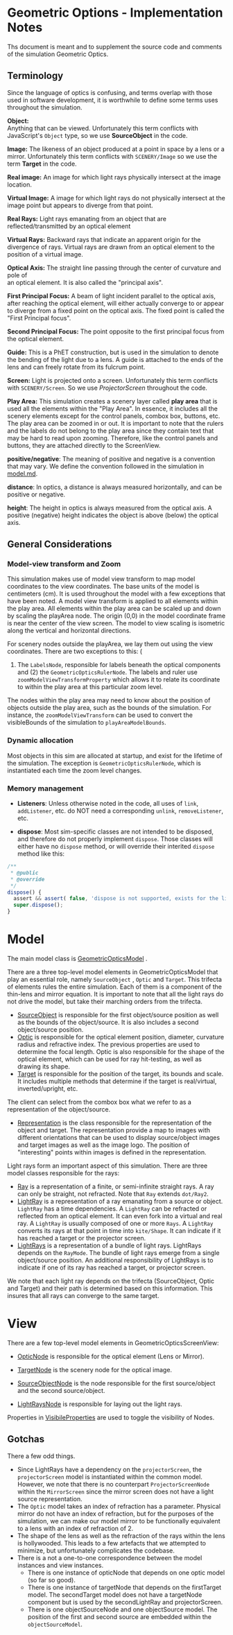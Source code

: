# Geometric Options - Implementation Notes

Ths document is meant and to supplement the source code and comments of the simulation Geometric Optics.

## Terminology 

Since the language of optics is confusing, and terms overlap with those used in software development, it is
worthwhile to define some terms uses throughout the simulation.

**Object:**  
Anything that can be viewed. Unfortunately this term conflicts with JavaScript's `Object` type, so we 
use **SourceObject** in the code.

**Image:**
The likeness of an object produced at a point in space by a lens or a mirror.
Unfortunately this term conflicts with `SCENERY/Image` so we use the term **Target** in the code.

**Real image:**
An image for which light rays physically intersect at the image location.

**Virtual Image:**
A image for which light rays do not physically intersect at the image point but appears to diverge from that point.

**Real Rays:**
Light rays emanating from an object that are reflected/transmitted by an optical element

**Virtual Rays:**
Backward rays that indicate an apparent origin for the divergence of rays. Virtual rays are drawn from an optical
element to the position of a virtual image.

**Optical Axis:**
The straight line passing through the center of curvature and pole of  
an optical element. It is also called the "principal axis".

**First Principal Focus:**
A beam of light incident parallel to the optical axis, after reaching the optical element, will either actually converge
to or appear to diverge from a fixed point on the optical axis. The fixed point is called the "First Principal focus".

**Second Principal Focus:**
The point opposite to the first principal focus from the optical element.

**Guide:**
This is a PhET construction, but is used in the simulation to denote the bending of the light due to a lens. A guide
is attached to the ends of the lens and can freely rotate from its fulcrum point.

**Screen:**
Light is projected onto a screen. Unfortunately this term conflicts with `SCENERY/Screen`. So we use _ProjectorScreen_ throughout the code.

**Play Area:** This simulation creates a scenery layer called **play area** that is used all the elements within the "Play Area". In essence,
it includes all the scenery elements except for the control panels, combox box, buttons, etc. The play area can be
zoomed in or out. It is important to note that the rulers and the labels do not belong to the play area since they
contain text that may be hard to read upon zooming. Therefore, like the control panels and buttons, they are attached
directly to the ScreenView.

**positive/negative**: The meaning of positive and negative is a convention that may
vary. We define the convention followed in the simulation in [model.md](https://github.com/phetsims/geometric-optics/blob/master/doc/model.md). 

**distance**: In optics, a distance is always measured horizontally, and can be positive or negative. 

**height**: The height in optics is always measured from the optical axis. A positive (negative) height indicates the object is above (below) the optical axis.

## General Considerations

### Model-view transform and Zoom

This simulation makes use of model view transform to map model coordinates to the
view coordinates. The base units of the model is centimeters (cm). It is used throughout the model with a few exceptions
that have been noted. A model view transform is applied to all elements within the play area. All elements within the
play area can be scaled up and down by scaling the playArea node. The origin (0,0) in the model coordinate frame is near
the center of the view screen. The model to view scaling is isometric along the vertical and horizontal directions.

For scenery nodes outside the playArea, we lay them out using the view coordinates. There are two exceptions to this: (

1) The `LabelsNode`, responsible for labels beneath the optical components and (2) the `GeometricOpticsRulerNode`. The
   labels and ruler use `zoomModelViewTransformProperty` which allows it to relate its coordinate to within the play
   area at this particular zoom level.

The nodes within the play area may need to know about the position of objects outside the play area, such as the bounds
of the simulation. For instance, the `zoomModelViewTransform` can be used to convert the visibleBounds of the simulation
to `playAreaModelBounds`.

### Dynamic allocation

Most objects in this sim are allocated at startup, and exist for the lifetime of the simulation. 
The exception is `GeometricOpticsRulerNode`, which is instantiated each time the zoom level changes. 

### Memory management

* **Listeners**: Unless otherwise noted in the code, all uses of `link`, `addListener`, etc. do NOT need a corresponding
  `unlink`, `removeListener`, etc.

* **dispose**: Most sim-specific classes are not intended to be disposed, and therefore do not properly implement
`dispose`.  Those classes will either have no `dispose` method, or will override their interited `dispose`
method like this:

```js
/**
 * @public
 * @override
 */
dispose() {
  assert && assert( false, 'dispose is not supported, exists for the lifetime of the sim' );
  super.dispose();
}
```

# Model

The main model class
is [GeometricOpticsModel](https://github.com/phetsims/geometric-optics/blob/master/js/common/model/GeometricOpticsModel.js)
.

There are a three top-level model elements in GeometricOpticsModel that play an essential role, namely `SourceObject`
, `Optic` and `Target`. This trifecta of elements rules the entire simulation. Each of them is a component of the
thin-lens and mirror equation. It is important to note that all the light rays do not drive the model, but take their
marching orders from the trifecta.

* [SourceObject](https://github.com/phetsims/geometric-optics/blob/master/js/common/model/SourceObject.js) is
  responsible for the first object/source position as well as the bounds of the object/source. It is also includes a
  second object/source position.
* [Optic](https://github.com/phetsims/geometric-optics/blob/master/js/common/model/Optic.js) is responsible for the
  optical element position, diameter, curvature radius and refractive index. The previous properties are used to
  determine the focal length. Optic is also responsible for the shape of the optical element, which can be used for ray
  hit-testing, as well as drawing its shape.
* [Target](https://github.com/phetsims/geometric-optics/blob/master/js/common/model/Target.js) is responsible for the
  position of the target, its bounds and scale. It includes multiple methods that determine if the target is
  real/virtual, inverted/upright, etc.

The client can select from the combox box what we refer to as a representation of the object/source.

* [Representation](https://github.com/phetsims/geometric-optics/blob/master/js/common/model/Representation.js) is the
  class responsible for the representation of the object and target. The representation provide a map to images with
  different orientations that can be used to display source/object images and target images as well as the image logo.
  The position of "interesting" points within images is defined in the representation.

Light rays form an important aspect of this simulation. There are three model classes responsible for the rays:

* [Ray](https://github.com/phetsims/geometric-optics/blob/master/js/common/model/Ray.js) is a representation of a
  finite, or semi-infinite straight rays. A ray can only be straight, not refracted. Note that `Ray` extends `dot/Ray2`.
* [LightRay](https://github.com/phetsims/geometric-optics/blob/master/js/common/model/LightRay.js) is a representation
  of a ray emanating from a source or object. `LightRay` has a time dependencies. A `LightRay` can be refracted or
  reflected from an optical element. It can even fork into a virtual and real ray. A `LightRay` is usually composed of one or more
  `Rays`. A `LightRay` converts its rays at that point in time into `kite/Shape`. It can indicate if it has reached a target
  or the projector screen.
* [LightRays](https://github.com/phetsims/geometric-optics/blob/master/js/common/model/LightRays.js) is a representation
  of a bundle of light rays. LightRays depends on the `RayMode`. The bundle of light rays emerge from a single
  object/source position. An additional responsibility of LightRays is to indicate if one of its ray has reached a
  target, or projector screen.

We note that each light ray depends on the trifecta (SourceObject, Optic and Target) and their path is determined based
on this information. This insures that all rays can converge to the same target.

# View

There are a few top-level model elements in GeometricOpticsScreenView:

* [OpticNode](https://github.com/phetsims/geometric-optics/blob/master/js/common/view/OpticNode.js) is responsible for
  the optical element (Lens or Mirror).

* [TargetNode](https://github.com/phetsims/geometric-optics/blob/master/js/common/view/TargetNode.js) is the scenery
  node for the optical image.

* [SourceObjectNode](https://github.com/phetsims/geometric-optics/blob/master/js/common/view/SourceObjectNode.js) is the
  node responsible for the first source/object and the second source/object.

* [LightRaysNode](https://github.com/phetsims/geometric-optics/blob/master/js/common/view/LightRaysNode.js) is
  responsible for laying out the light rays.

Properties in [VisibileProperties](https://github.com/phetsims/geometric-optics/blob/master/js/common/view/VisibleProperties.js) are used to toggle the visibility of Nodes.

## Gotchas

There a few odd things.

* Since LightRays have a dependency on the `projectorScreen`, the `projectorScreen` model is instantiated within the
  common model. However, we note that there is no counterpart `ProjectorScreenNode` within the `MirrorScreen` since the
  mirror screen does not have a light source representation.
* The `Optic` model takes an index of refraction has a parameter. Physical mirror do not have an index of refraction,
  but for the purposes of the simulation, we can make our model mirror to be functionally equivalent to a lens with an
  index of refraction of 2.
* The shape of the lens as well as the refraction of the rays within the lens is hollywooded. This leads to a few
  artefacts that we attempted to minimize, but unfortunately complicates the codebase.
* There is a not a one-to-one correspondence between the model instances and view instances.
    - There is one instance of opticNode that depends on one optic model (so far so good).
    - There is one instance of targetNode that depends on the firstTarget model. The secondTarget model does not have a
      targetNode component but is used by the secondLightRay and projectorScreen.
    - There is one objectSourceNode and one objectSource model. The position of the first and second source are embedded
      within the `objectSourceModel`.
